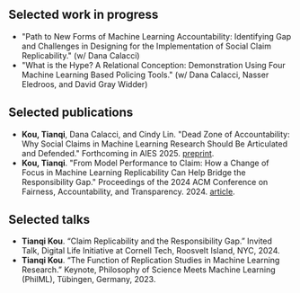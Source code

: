 ## Selected work in progress 
 - "Path to New Forms of Machine Learning Accountability: Identifying Gap and Challenges in Designing for the Implementation of Social Claim Replicability." (w/ Dana Calacci)
 - "What is the Hype? A Relational Conception: Demonstration Using Four Machine Learning Based Policing Tools." (w/ Dana Calacci, Nasser Eledroos, and David Gray Widder)

## Selected publications

- **Kou, Tianqi**, Dana Calacci, and Cindy Lin. "Dead Zone of Accountability: Why Social Claims in Machine Learning Research Should Be Articulated and Defended." Forthcoming in AIES 2025. [preprint](https://arxiv.org/pdf/2404.13131?).
- **Kou, Tianqi**. "From Model Performance to Claim: How a Change of Focus in Machine Learning Replicability Can Help Bridge the Responsibility Gap." Proceedings of the 2024 ACM Conference on Fairness, Accountability, and Transparency. 2024. [article](https://arxiv.org/pdf/2404.13131?).


## Selected talks
- **Tianqi Kou**. “Claim Replicability and the Responsibility Gap.” Invited Talk, Digital Life Initiative at Cornell Tech, Roosvelt Island, NYC, 2024.
- **Tianqi Kou**. “The Function of Replication Studies in Machine Learning Research.” Keynote, Philosophy of Science Meets Machine Learning (PhilML), Tübingen, Germany, 2023.


